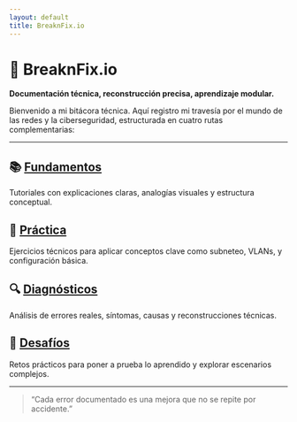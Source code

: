 ```yaml
---
layout: default
title: BreaknFix.io
---
```


# 🧠 BreaknFix.io  
**Documentación técnica, reconstrucción precisa, aprendizaje modular.**

Bienvenido a mi bitácora técnica. Aquí registro mi travesía por el mundo de las redes y la ciberseguridad, estructurada en cuatro rutas complementarias:

---



## 📚 [Fundamentos](fundamentos/fundamentosindex.md)
Tutoriales con explicaciones claras, analogías visuales y estructura conceptual.

## 🧪 [Práctica](practica/practicaindex.md)
Ejercicios técnicos para aplicar conceptos clave como subneteo, VLANs, y configuración básica.

## 🔍 [Diagnósticos](diagnosticos/index.md)
Análisis de errores reales, síntomas, causas y reconstrucciones técnicas.

## 🎯 [Desafíos](desafios/index.md)
Retos prácticos para poner a prueba lo aprendido y explorar escenarios complejos.

---

> “Cada error documentado es una mejora que no se repite por accidente.”
